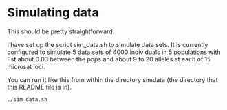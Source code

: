 
# Simulating data

This should be pretty straightforward.  

I have set up the script sim_data.sh to simulate
data sets.  It is currently configured to simulate 5 data sets of
4000 individuals in 5 populations with Fst about 0.03 between the
pops and about 9 to 20 alleles at each of 15 microsat loci.

You can run it like this from within the directory simdata
(the directory that this README file is in).

```sh
./sim_data.sh
```

